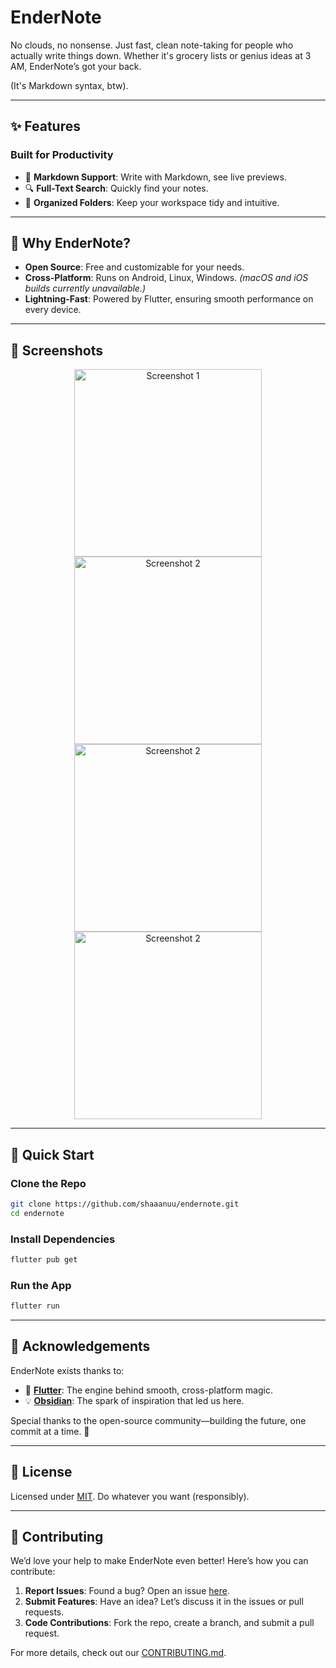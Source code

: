 # **EnderNote**

No clouds, no nonsense. Just fast, clean note-taking for people who actually write things down. Whether it's grocery lists or genius ideas at 3 AM, EnderNote’s got your back.

(It's Markdown syntax, btw).

---

## **✨ Features**

### **Built for Productivity**

* 📝 **Markdown Support**: Write with Markdown, see live previews.
* 🔍 **Full-Text Search**: Quickly find your notes.
* 📁 **Organized Folders**: Keep your workspace tidy and intuitive.

---

## **🚀 Why EnderNote?**

* **Open Source**: Free and customizable for your needs.
* **Cross-Platform**: Runs on Android, Linux, Windows. *(macOS and iOS builds currently unavailable.)*
* **Lightning-Fast**: Powered by Flutter, ensuring smooth performance on every device.

---

## **📸 Screenshots**

<p align="center">
  <img src="screenshots/1.JPG" alt="Screenshot 1" width="300px" />
  <img src="screenshots/2.JPG" alt="Screenshot 2" width="300px" />
  <img src="screenshots/4.JPG" alt="Screenshot 2" width="300px" />
  <img src="screenshots/3.JPG" alt="Screenshot 2" width="300px" />
</p>

---

## **🚦 Quick Start**

### **Clone the Repo**

```bash
git clone https://github.com/shaaanuu/endernote.git
cd endernote
```

### **Install Dependencies**

```bash
flutter pub get
```

### **Run the App**

```bash
flutter run
```

---

## **🙌 Acknowledgements**

EnderNote exists thanks to:

* 🌿 **[Flutter](https://flutter.dev)**: The engine behind smooth, cross-platform magic.
* 💡 **[Obsidian](https://obsidian.md)**: The spark of inspiration that led us here.

Special thanks to the open-source community—building the future, one commit at a time. 🚀

---

## **📜 License**

Licensed under [MIT](https://github.com/shaaanuu/endernote/blob/main/LICENSE). Do whatever you want (responsibly).

---

## **🤝 Contributing**

We’d love your help to make EnderNote even better! Here’s how you can contribute:

1. **Report Issues**: Found a bug? Open an issue [here](https://github.com/shaaanuu/endernote/issues).
2. **Submit Features**: Have an idea? Let’s discuss it in the issues or pull requests.
3. **Code Contributions**: Fork the repo, create a branch, and submit a pull request.

For more details, check out our [CONTRIBUTING.md](https://github.com/shaaanuu/endernote/blob/main/CONTRIBUTING.md).
